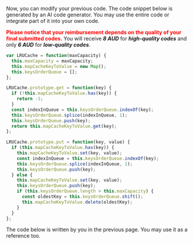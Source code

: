 Now, you can modify your previous code.  The code snippet below is generated by an AI code generator. You may use the entire code or integrate part of it into your own code. 



<span style="color: red;">**Please notice that your reimbursement depends on the quality of your final submitted codes.**</span> You will receive ***8 AUD*** for ***high-quality codes*** and only ***6 AUD*** for ***low-quality codes***. 

```javascript
var LRUCache = function(maxCapacity) {
  this.maxCapacity = maxCapacity;
  this.mapCacheKeyToValue = new Map(); 
  this.keysOrderQueue = []; 
};

LRUCache.prototype.get = function(key) {
  if (!this.mapCacheKeyToValue.has(key)) {
    return -1;
  }
  const indexInQueue = this.keysOrderQueue.indexOf(key);
  this.keysOrderQueue.splice(indexInQueue, 1);
  this.keysOrderQueue.push(key);
  return this.mapCacheKeyToValue.get(key);
};

LRUCache.prototype.put = function(key, value) {
  if (this.mapCacheKeyToValue.has(key)) {
    this.mapCacheKeyToValue.set(key, value);
    const indexInQueue = this.keysOrderQueue.indexOf(key);
    this.keysOrderQueue.splice(indexInQueue, 1);
    this.keysOrderQueue.push(key);
  } else {
    this.mapCacheKeyToValue.set(key, value);
    this.keysOrderQueue.push(key);
    if (this.keysOrderQueue.length > this.maxCapacity) {
      const oldestKey = this.keysOrderQueue.shift(); 
      this.mapCacheKeyToValue.delete(oldestKey);
    }
  }
};
```

The code below is written by you in the previous page. You may use it as a reference too. 